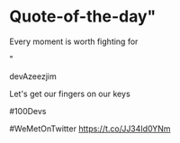 # Quote-of-the-day"
Every moment is worth fighting for

" 

devAzeezjim

Let's get our fingers on our keys 

#100Devs 

#WeMetOnTwitter https://t.co/JJ34Id0YNm
